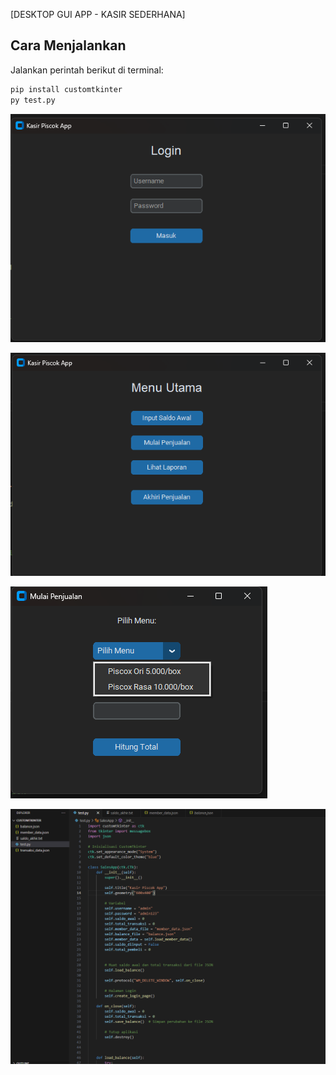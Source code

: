 [DESKTOP GUI APP - KASIR SEDERHANA]

## Cara Menjalankan

Jalankan perintah berikut di terminal:

```bash
pip install customtkinter
py test.py
```

![Login](images/g1.png)


![dashboard](images/g2.png)


![menu](images/g3.png)


![code](images/g4.png)
